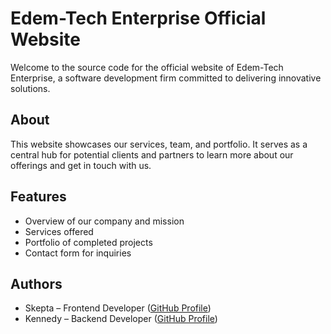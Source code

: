 # Edem-Tech Enterprise Official Website

Welcome to the source code for the official website of Edem-Tech Enterprise, a software development firm committed to delivering innovative solutions.

## About
This website showcases our services, team, and portfolio. It serves as a central hub for potential clients and partners to learn more about our offerings and get in touch with us.

## Features
- Overview of our company and mission  
- Services offered  
- Portfolio of completed projects  
- Contact form for inquiries  

## Authors
- Skepta – Frontend Developer ([GitHub Profile](https://github.com/1skepta))  
- Kennedy – Backend Developer ([GitHub Profile](https://github.com/dankukennedy))  
